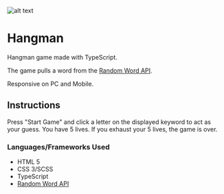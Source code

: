 ﻿![alt text](./assets/images/readme\_head.png)

# Hangman 

Hangman game made with TypeScript. 

The game pulls a word from the [Random Word API](http://random-word-api.herokuapp.com/home). 

Responsive on PC and Mobile. 


## Instructions

Press "Start Game" and click a letter on the displayed keyword to act as your guess. 
You have 5 lives. If you exhaust your 5 lives, the game is over. 


### Languages/Frameworks Used

* HTML 5
* CSS 3/SCSS
* TypeScript
* [Random Word API](http://random-word-api.herokuapp.com/home)
